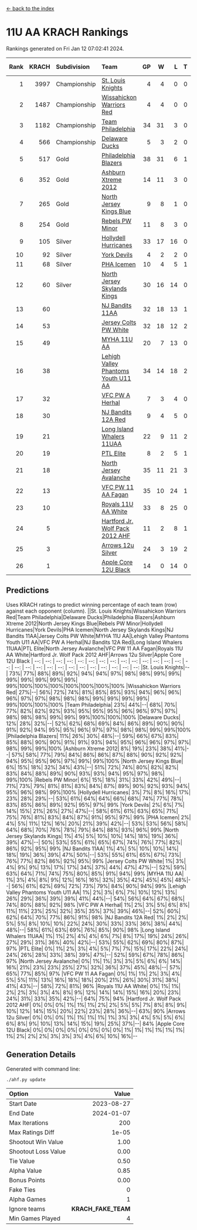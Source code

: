 [<- back to the index](readme.md)
# 11U AA KRACH Rankings
Rankings generated on Fri Jan 12 07:02:41 2024.

Rank|KRACH|Subdivision|Team|GP|W|L|T|OTW|OTL|SoS|Exp Wins|Win Diff
---:|---:|:---|:---|---:|---:|---:|---:|---:|---:|---:|---:|---:
1|3997|Championship|[St. Louis Knights](https://gamesheetstats.com/seasons/3659/teams/143319/schedule)|4|4|0|0|0|0|133|4.8|-0.0
2|1487|Championship|[Wissahickon Warriors Red](https://gamesheetstats.com/seasons/3659/teams/140468/schedule)|4|4|0|0|1|0|48|4.8|-0.0
3|1182|Championship|[Team Philadelphia](https://gamesheetstats.com/seasons/3659/teams/140788/schedule)|34|31|3|0|1|1|138|31.9|0.0
4|566|Championship|[Delaware Ducks](https://gamesheetstats.com/seasons/3659/teams/140453/schedule)|5|3|2|0|1|0|516|3.9|0.0
5|517|Gold|[Philadelphia Blazers](https://gamesheetstats.com/seasons/3659/teams/140461/schedule)|38|31|6|1|1|1|261|32.3|-0.0
6|352|Gold|[Ashburn Xtreme 2012](https://gamesheetstats.com/seasons/3659/teams/140775/schedule)|14|11|3|0|1|0|220|11.9|0.0
7|265|Gold|[North Jersey Kings Blue](https://gamesheetstats.com/seasons/3659/teams/140459/schedule)|9|8|1|0|0|0|36|8.9|0.0
8|254|Gold|[Rebels PW Minor](https://gamesheetstats.com/seasons/3659/teams/140786/schedule)|11|8|3|0|0|0|211|8.9|0.0
9|105|Silver|[Hollydell Hurricanes](https://gamesheetstats.com/seasons/3659/teams/140777/schedule)|33|17|16|0|1|3|439|17.9|0.0
10|92|Silver|[York Devils](https://gamesheetstats.com/seasons/3659/teams/140469/schedule)|4|2|2|0|1|0|479|2.9|0.0
11|68|Silver|[PHA Icemen](https://gamesheetstats.com/seasons/3659/teams/143313/schedule)|10|4|5|1|1|0|221|5.4|0.0
12|60|Silver|[North Jersey Skylands Kings](https://gamesheetstats.com/seasons/3659/teams/140784/schedule)|30|16|14|0|2|2|160|16.9|0.0
13|60||[NJ Bandits 11AA](https://gamesheetstats.com/seasons/3659/teams/140782/schedule)|32|18|13|1|0|2|126|19.4|0.0
14|53||[Jersey Colts PW White](https://gamesheetstats.com/seasons/3659/teams/140778/schedule)|32|18|12|2|2|0|97|19.9|0.0
15|49||[MYHA 11U AA](https://gamesheetstats.com/seasons/3659/teams/140781/schedule)|20|7|13|0|0|0|318|7.9|0.0
16|38||[Lehigh Valley Phantoms Youth U11 AA](https://gamesheetstats.com/seasons/3659/teams/140779/schedule)|34|14|18|2|1|1|297|15.9|0.0
17|32||[VFC PW A Herhal](https://gamesheetstats.com/seasons/3659/teams/140467/schedule)|7|3|4|0|1|1|103|3.9|0.0
18|30||[NJ Bandits 12A Red](https://gamesheetstats.com/seasons/3659/teams/140458/schedule)|9|4|5|0|0|0|39|4.9|0.0
19|21||[Long Island Whalers 11UAA](https://gamesheetstats.com/seasons/3659/teams/140780/schedule)|22|9|11|2|0|1|65|10.9|0.0
20|19||[PTL Elite](https://gamesheetstats.com/seasons/3659/teams/140462/schedule)|8|2|5|1|0|0|43|3.4|0.0
21|18||[North Jersey Avalanche](https://gamesheetstats.com/seasons/3659/teams/140783/schedule)|35|11|21|3|1|4|132|13.4|0.0
22|13||[VFC PW 11 AA Fagan](https://gamesheetstats.com/seasons/3659/teams/140789/schedule)|35|10|24|1|3|1|257|11.4|0.0
23|10||[Royals 11U AA White](https://gamesheetstats.com/seasons/3659/teams/140787/schedule)|33|8|25|0|1|0|259|8.9|0.0
24|5||[Hartford Jr. Wolf Pack 2012 AHF](https://gamesheetstats.com/seasons/3659/teams/140776/schedule)|11|2|8|1|0|0|35|3.4|0.0
25|3||[Arrows 12u Silver](https://gamesheetstats.com/seasons/3659/teams/140774/schedule)|24|3|19|2|0|1|67|4.9|0.0
26|1||[Apple Core 12U Black](https://gamesheetstats.com/seasons/3659/teams/140773/schedule)|14|0|14|0|0|0|335|0.9|0.0

## Predictions
Uses KRACH ratings to predict winning percentage of each team (row) against each opponent (column).
||St. Louis Knights|Wissahickon Warriors Red|Team Philadelphia|Delaware Ducks|Philadelphia Blazers|Ashburn Xtreme 2012|North Jersey Kings Blue|Rebels PW Minor|Hollydell Hurricanes|York Devils|PHA Icemen|North Jersey Skylands Kings|NJ Bandits 11AA|Jersey Colts PW White|MYHA 11U AA|Lehigh Valley Phantoms Youth U11 AA|VFC PW A Herhal|NJ Bandits 12A Red|Long Island Whalers 11UAA|PTL Elite|North Jersey Avalanche|VFC PW 11 AA Fagan|Royals 11U AA White|Hartford Jr. Wolf Pack 2012 AHF|Arrows 12u Silver|Apple Core 12U Black
| --: | --: | --: | --: | --: | --: | --: | --: | --: | --: | --: | --: | --: | --: | --: | --: | --: | --: | --: | --: | --: | --: | --: | --: | --: | --: | --: 
|St. Louis Knights|--| 73%| 77%| 88%| 89%| 92%| 94%| 94%| 97%| 98%| 98%| 99%| 99%| 99%| 99%| 99%| 99%| 99%| 99%|100%|100%|100%|100%|100%|100%|100%
|Wissahickon Warriors Red| 27%|--| 56%| 72%| 74%| 81%| 85%| 85%| 93%| 94%| 96%| 96%| 96%| 97%| 97%| 98%| 98%| 98%| 99%| 99%| 99%| 99%| 99%|100%|100%|100%
|Team Philadelphia| 23%| 44%|--| 68%| 70%| 77%| 82%| 82%| 92%| 93%| 95%| 95%| 95%| 96%| 96%| 97%| 97%| 98%| 98%| 98%| 99%| 99%| 99%|100%|100%|100%
|Delaware Ducks| 12%| 28%| 32%|--| 52%| 62%| 68%| 69%| 84%| 86%| 89%| 90%| 90%| 91%| 92%| 94%| 95%| 95%| 96%| 97%| 97%| 98%| 98%| 99%| 99%|100%
|Philadelphia Blazers| 11%| 26%| 30%| 48%|--| 59%| 66%| 67%| 83%| 85%| 88%| 90%| 90%| 91%| 91%| 93%| 94%| 95%| 96%| 96%| 97%| 97%| 98%| 99%| 99%|100%
|Ashburn Xtreme 2012|  8%| 19%| 23%| 38%| 41%|--| 57%| 58%| 77%| 79%| 84%| 86%| 86%| 87%| 88%| 90%| 92%| 92%| 94%| 95%| 95%| 96%| 97%| 99%| 99%|100%
|North Jersey Kings Blue|  6%| 15%| 18%| 32%| 34%| 43%|--| 51%| 72%| 74%| 80%| 82%| 82%| 83%| 84%| 88%| 89%| 90%| 93%| 93%| 94%| 95%| 97%| 98%| 99%|100%
|Rebels PW Minor|  6%| 15%| 18%| 31%| 33%| 42%| 49%|--| 71%| 73%| 79%| 81%| 81%| 83%| 84%| 87%| 89%| 90%| 92%| 93%| 94%| 95%| 96%| 98%| 99%|100%
|Hollydell Hurricanes|  3%|  7%|  8%| 16%| 17%| 23%| 28%| 29%|--| 53%| 61%| 64%| 64%| 66%| 68%| 74%| 77%| 78%| 83%| 85%| 86%| 89%| 92%| 95%| 97%| 99%
|York Devils|  2%|  6%|  7%| 14%| 15%| 21%| 26%| 27%| 47%|--| 58%| 61%| 61%| 63%| 65%| 71%| 75%| 76%| 81%| 83%| 84%| 87%| 91%| 95%| 97%| 99%
|PHA Icemen|  2%|  4%|  5%| 11%| 12%| 16%| 20%| 21%| 39%| 42%|--| 53%| 53%| 56%| 58%| 64%| 68%| 70%| 76%| 78%| 79%| 84%| 88%| 93%| 96%| 99%
|North Jersey Skylands Kings|  1%|  4%|  5%| 10%| 10%| 14%| 18%| 19%| 36%| 39%| 47%|--| 50%| 53%| 55%| 61%| 65%| 67%| 74%| 76%| 77%| 82%| 86%| 92%| 95%| 99%
|NJ Bandits 11AA|  1%|  4%|  5%| 10%| 10%| 14%| 18%| 19%| 36%| 39%| 47%| 50%|--| 53%| 55%| 61%| 65%| 67%| 73%| 76%| 77%| 82%| 86%| 92%| 95%| 99%
|Jersey Colts PW White|  1%|  3%|  4%|  9%|  9%| 13%| 17%| 17%| 34%| 37%| 44%| 47%| 47%|--| 52%| 59%| 63%| 64%| 71%| 74%| 75%| 80%| 85%| 91%| 94%| 99%
|MYHA 11U AA|  1%|  3%|  4%|  8%|  9%| 12%| 16%| 16%| 32%| 35%| 42%| 45%| 45%| 48%|--| 56%| 61%| 62%| 69%| 72%| 73%| 79%| 84%| 90%| 94%| 99%
|Lehigh Valley Phantoms Youth U11 AA|  1%|  2%|  3%|  6%|  7%| 10%| 12%| 13%| 26%| 29%| 36%| 39%| 39%| 41%| 44%|--| 54%| 56%| 64%| 67%| 68%| 74%| 80%| 88%| 92%| 98%
|VFC PW A Herhal|  1%|  2%|  3%|  5%|  6%|  8%| 11%| 11%| 23%| 25%| 32%| 35%| 35%| 37%| 39%| 46%|--| 52%| 60%| 62%| 64%| 70%| 77%| 86%| 91%| 98%
|NJ Bandits 12A Red|  1%|  2%|  2%|  5%|  5%|  8%| 10%| 10%| 22%| 24%| 30%| 33%| 33%| 36%| 38%| 44%| 48%|--| 58%| 61%| 63%| 69%| 76%| 85%| 90%| 98%
|Long Island Whalers 11UAA|  1%|  1%|  2%|  4%|  4%|  6%|  7%|  8%| 17%| 19%| 24%| 26%| 27%| 29%| 31%| 36%| 40%| 42%|--| 53%| 55%| 62%| 69%| 80%| 87%| 97%
|PTL Elite|  0%|  1%|  2%|  3%|  4%|  5%|  7%|  7%| 15%| 17%| 22%| 24%| 24%| 26%| 28%| 33%| 38%| 39%| 47%|--| 52%| 59%| 67%| 78%| 86%| 97%
|North Jersey Avalanche|  0%|  1%|  1%|  3%|  3%|  5%|  6%|  6%| 14%| 16%| 21%| 23%| 23%| 25%| 27%| 32%| 36%| 37%| 45%| 48%|--| 57%| 65%| 77%| 85%| 97%
|VFC PW 11 AA Fagan|  0%|  1%|  1%|  2%|  3%|  4%|  5%|  5%| 11%| 13%| 16%| 18%| 18%| 20%| 21%| 26%| 30%| 31%| 38%| 41%| 43%|--| 58%| 72%| 81%| 96%
|Royals 11U AA White|  0%|  1%|  1%|  2%|  2%|  3%|  3%|  4%|  8%|  9%| 12%| 14%| 14%| 15%| 16%| 20%| 23%| 24%| 31%| 33%| 35%| 42%|--| 64%| 75%| 94%
|Hartford Jr. Wolf Pack 2012 AHF|  0%|  0%|  0%|  1%|  1%|  1%|  2%|  2%|  5%|  5%|  7%|  8%|  8%|  9%| 10%| 12%| 14%| 15%| 20%| 22%| 23%| 28%| 36%|--| 63%| 90%
|Arrows 12u Silver|  0%|  0%|  0%|  1%|  1%|  1%|  1%|  1%|  3%|  3%|  4%|  5%|  5%|  6%|  6%|  8%|  9%| 10%| 13%| 14%| 15%| 19%| 25%| 37%|--| 84%
|Apple Core 12U Black|  0%|  0%|  0%|  0%|  0%|  0%|  0%|  0%|  1%|  1%|  1%|  1%|  1%|  1%|  1%|  2%|  2%|  2%|  3%|  3%|  3%|  4%|  6%| 10%| 16%|--

## Generation Details

Generated with command line:
```
./ahf.py update
```

| Option | Value |
| :----- | ----: |
| Start Date | 2023-08-27 |
| End Date | 2024-01-07 |
| Max Iterations | 200 |
| Max Ratings Diff | 1e-05 |
| Shootout Win Value | 1.00 |
| Shootout Loss Value | 0.00 |
| Tie Value | 0.50 |
| Alpha Value | 0.85 |
| Bonus Points | 0.00 |
| Fake Ties | 0 |
| Alpha Games | 1 |
| Ignore teams | __KRACH_FAKE_TEAM__ |
| Min Games Played | 4 |

